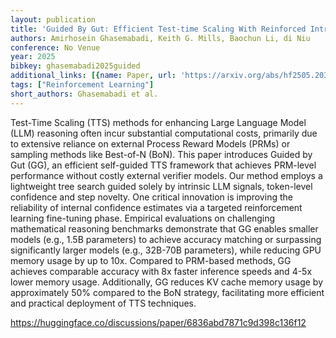 ```yaml
---
layout: publication
title: 'Guided By Gut: Efficient Test-time Scaling With Reinforced Intrinsic Confidence'
authors: Amirhosein Ghasemabadi, Keith G. Mills, Baochun Li, di Niu
conference: No Venue
year: 2025
bibkey: ghasemabadi2025guided
additional_links: [{name: Paper, url: 'https://arxiv.org/abs/hf2505.20325'}]
tags: ["Reinforcement Learning"]
short_authors: Ghasemabadi et al.
---
```

Test-Time Scaling (TTS) methods for enhancing Large Language Model (LLM) reasoning often incur substantial computational costs, primarily due to extensive reliance on external Process Reward Models (PRMs) or sampling methods like Best-of-N (BoN). This paper introduces Guided by Gut (GG), an efficient self-guided TTS framework that achieves PRM-level performance without costly external verifier models. Our method employs a lightweight tree search guided solely by intrinsic LLM signals, token-level confidence and step novelty. One critical innovation is improving the reliability of internal confidence estimates via a targeted reinforcement learning fine-tuning phase. Empirical evaluations on challenging mathematical reasoning benchmarks demonstrate that GG enables smaller models (e.g., 1.5B parameters) to achieve accuracy matching or surpassing significantly larger models (e.g., 32B-70B parameters), while reducing GPU memory usage by up to 10x. Compared to PRM-based methods, GG achieves comparable accuracy with 8x faster inference speeds and 4-5x lower memory usage. Additionally, GG reduces KV cache memory usage by approximately 50% compared to the BoN strategy, facilitating more efficient and practical deployment of TTS techniques.

https://huggingface.co/discussions/paper/6836abd7871c9d398c136f12